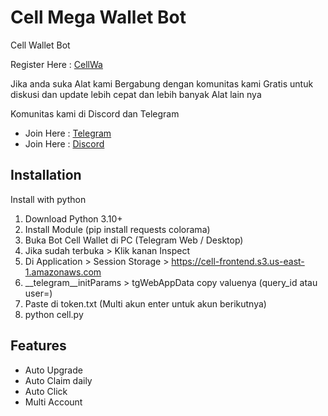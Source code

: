 # Cell Mega Wallet Bot
Cell Wallet Bot

Register Here : [CellWa](https://t.me/cellcoin_bot?start=1330939241)

Jika anda suka Alat kami Bergabung dengan komunitas kami Gratis untuk diskusi dan update lebih cepat dan lebih banyak Alat lain nya

Komunitas kami di Discord dan Telegram
- Join Here : [Telegram](https://t.me/apsstudiotech)
- Join Here : [Discord](https://discord.gg/N9caefVJ7F)

## Installation

Install with python

1. Download Python 3.10+
2. Install Module (pip install requests colorama)
3. Buka Bot Cell Wallet di PC (Telegram Web / Desktop)
4. Jika sudah terbuka > Klik kanan Inspect
5. Di Application > Session Storage > https://cell-frontend.s3.us-east-1.amazonaws.com
6. __telegram__initParams > tgWebAppData copy valuenya (query_id atau user=)
6. Paste di token.txt (Multi akun enter untuk akun berikutnya)
7. python cell.py

## Features
- Auto Upgrade
- Auto Claim daily
- Auto Click
- Multi Account
